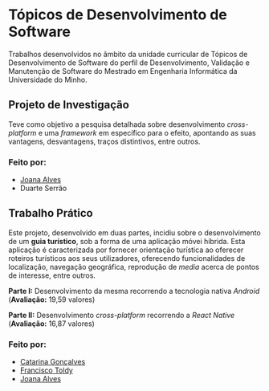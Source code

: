 # **Tópicos de Desenvolvimento de Software**
Trabalhos desenvolvidos no âmbito da unidade curricular de Tópicos de Desenvolvimento de Software do perfil de Desenvolvimento, Validação e Manutenção de Software do Mestrado em Engenharia Informática da Universidade do Minho.



## __Projeto de Investigação__
Teve como objetivo a pesquisa detalhada sobre desenvolvimento *cross-platform* e uma *framework* em específico para o efeito, apontando as suas vantagens, desvantagens, traços distintivos, entre outros.

### __Feito por:__
- [Joana Alves](https://github.com/marshaia)
- Duarte Serrão




## __Trabalho Prático__
Este projeto, desenvolvido em duas partes, incidiu sobre o desenvolvimento de um __guia turístico__, sob a forma de uma aplicação móvei híbrida. Esta aplicação é caracterizada por fornecer orientação turística ao oferecer roteiros turísticos aos seus utilizadores, oferecendo funcionalidades de localização, navegação geográfica, reprodução de _media_ acerca de pontos de interesse, entre outros.

__Parte I:__ Desenvolvimento da mesma recorrendo a tecnologia nativa _Android_ (__Avaliação:__ 19,59 valores)

__Parte II:__ Desenvolvimento _cross-platform_ recorrendo a _React Native_ (__Avaliação:__ 16,87 valores)


### __Feito por:__
- [Catarina Gonçalves](https://github.com/CatarinaOG)
- [Francisco Toldy](https://github.com/ftoldy1415)
- [Joana Alves](https://github.com/marshaia)
